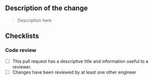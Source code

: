 ## Description of the change
> Description here
## Checklists
### Code review 
- [ ]  This pull request has a descriptive title and information useful to a reviewer. 
- [ ] Changes have been reviewed by at least one other engineer
